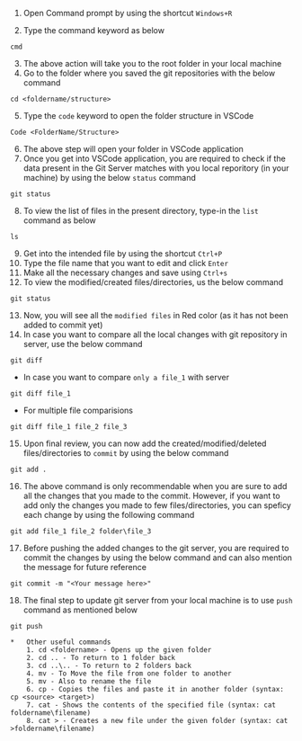 1. Open Command prompt by using the shortcut `Windows+R`

2. Type the command keyword as below
```
cmd
```

3. The above action will take you to the root folder in your local machine
4. Go to the folder where you saved the git repositories with the below command
```
cd <foldername/structure>
```

5. Type the `code` keyword to open the folder structure in VSCode
```
Code <FolderName/Structure>
```
6. The above step will open your folder in VSCode application
7. Once you get into VSCode application, you are required to check if the data present in the Git Server matches with you local reporitory (in your machine) by using the below `status` command
```
git status
```
8. To view the list of files in the present directory, type-in the `list` command as below
```
ls
```
9. Get into the intended file by using the shortcut `Ctrl+P`
10. Type the file name that you want to edit and click `Enter`
11. Make all the necessary changes and save using `Ctrl+s`
12. To view the modified/created files/directories, us the below command
```
git status
```
13. Now, you will see all the `modified files` in Red color (as it has not been added to commit yet)
14. In case you want to compare all the local changes with git repository in server, use the below command
```
git diff
```

*   In case you want to compare `only a file_1` with server

```
git diff file_1
```

* For multiple file comparisions

```
git diff file_1 file_2 file_3
```
15. Upon final review, you can now add the created/modified/deleted files/directories to `commit` by using the below command
```
git add .
```
16. The above command is only recommendable when you are sure to add all the changes that you made to the commit. However, if you want to add only the changes you made to few files/directories, you can speficy each change by using the following command
```
git add file_1 file_2 folder\file_3
```
17. Before pushing the added changes to the git server, you are required to commit the changes by using the below command and can also mention the message for future reference
```
git commit -m "<Your message here>"
```
18. The final step to update git server from your local machine is to use `push` command as mentioned below
```
git push
```


    *   Other useful commands
        1. cd <foldername> - Opens up the given folder
        2. cd .. - To return to 1 folder back
        3. cd ..\.. - To return to 2 folders back
        4. mv - To Move the file from one folder to another
        5. mv - Also to rename the file
        6. cp - Copies the files and paste it in another folder (syntax: cp <source> <target>)
        7. cat - Shows the contents of the specified file (syntax: cat foldername\filename)
        8. cat > - Creates a new file under the given folder (syntax: cat >foldername\filename)
        